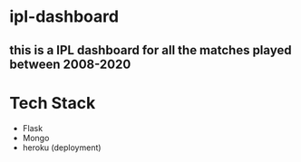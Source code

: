 # ipl-dashboard

## this is a IPL dashboard for all the matches played between 2008-2020

# Tech Stack
- Flask
- Mongo
- heroku (deployment)